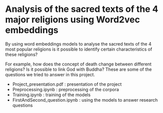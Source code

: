 # Analysis of the sacred texts of the 4 major religions using Word2vec embeddings
By using word embeddings models to analyse the sacred texts of the 4 most popular religions is it possible to identify certain characteristics of these religions?

For example, how does the concept of death change between different religions? Is it possible to link God with Buddha? These are some of the questions we tried to answer in this project.

 - Project_presentation.pdf : presentation of the project
- Preprocessing.ipynb : preprocessing of the corpora
- Training.ipynb : training of the models
- FirstAndSecond_question.ipynb : using the models to answer research questions

